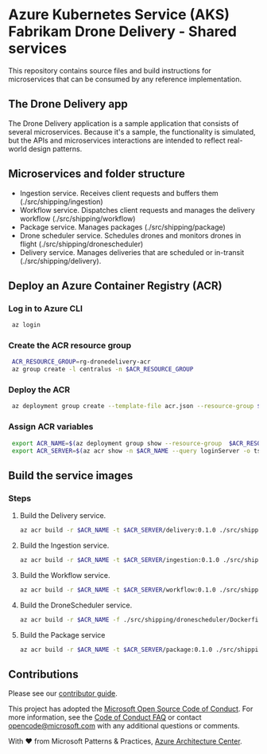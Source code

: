 # Azure Kubernetes Service (AKS) Fabrikam Drone Delivery - Shared services

This repository contains source files and build instructions for microservices that can be consumed by any reference implementation.

## The Drone Delivery app

The Drone Delivery application is a sample application that consists of several microservices. Because it's a sample, the functionality is simulated, but the APIs and microservices interactions are intended to reflect real-world design patterns.

## Microservices and folder structure

- Ingestion service. Receives client requests and buffers them  (./src/shipping/ingestion)
- Workflow service. Dispatches client requests and manages the delivery workflow (./src/shipping/workflow)
- Package service. Manages packages (./src/shipping/package)
- Drone scheduler service. Schedules drones and monitors drones in flight (./src/shipping/dronescheduler)
- Delivery service. Manages deliveries that are scheduled or in-transit (./src/shipping/delivery).

## Deploy an Azure Container Registry (ACR)

### Log in to Azure CLI

   ```bash
    az login
   ```

### Create the ACR resource group

   ```bash
    ACR_RESOURCE_GROUP=rg-dronedelivery-acr
    az group create -l centralus -n $ACR_RESOURCE_GROUP
   ```

### Deploy the ACR

   ```bash
    az deployment group create --template-file acr.json --resource-group $ACR_RESOURCE_GROUP
   ```

### Assign ACR variables

   ```bash
    export ACR_NAME=$(az deployment group show --resource-group  $ACR_RESOURCE_GROUP -n acr --query properties.outputs.acrName.value -o tsv)
    export ACR_SERVER=$(az acr show -n $ACR_NAME --query loginServer -o tsv)
   ```


## Build the service images

### Steps

1. Build the Delivery service.

   ```bash
   az acr build -r $ACR_NAME -t $ACR_SERVER/delivery:0.1.0 ./src/shipping/delivery/.
   ```

2. Build the Ingestion service.

   ```bash
   az acr build -r $ACR_NAME -t $ACR_SERVER/ingestion:0.1.0 ./src/shipping/ingestion/.
   ```

3. Build the Workflow service.

   ```bash
   az acr build -r $ACR_NAME -t $ACR_SERVER/workflow:0.1.0 ./src/shipping/workflow/.
   ```

4. Build the DroneScheduler service.

   ```bash
   az acr build -r $ACR_NAME -f ./src/shipping/dronescheduler/Dockerfile -t $ACR_SERVER/dronescheduler:0.1.0 ./src/shipping/.
   ```

5. Build the Package service

   ```bash
   az acr build -r $ACR_NAME -t $ACR_SERVER/package:0.1.0 ./src/shipping/package/.
   ```


## Contributions

Please see our [contributor guide](./CONTRIBUTING.md).

This project has adopted the [Microsoft Open Source Code of Conduct](https://opensource.microsoft.com/codeofconduct/). For more information, see the [Code of Conduct FAQ](https://opensource.microsoft.com/codeofconduct/faq/) or contact <opencode@microsoft.com> with any additional questions or comments.

With :heart: from Microsoft Patterns & Practices, [Azure Architecture Center](https://aka.ms/architecture).
